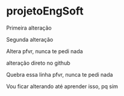 ﻿# projetoEngSoft
Primeira alteração 

Segunda alteração

Altera pfvr, nunca te pedi nada

alteração direto no github

Quebra essa linha pfvr, nunca te pedi nada

Vou ficar alterando até aprender isso, pq sim
